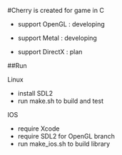 #Cherry is created for game in C

- support OpenGL  : developing

- support Metal   : developing

- support DirectX : plan

##Run

Linux
- install SDL2
- run make.sh to build and test

IOS
- require Xcode
- require SDL2 for OpenGL branch
- run make_ios.sh to build library
